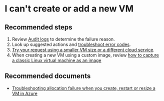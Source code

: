 <properties    
    pageTitle="I can't create or add a new VM"
    description="I can't create or add a new VM "
    service="microsoft.classiccompute"
    resource="virtualmachines"
    authors="ScottAzure"
    displayOrder="3"
    selfHelpType="resource"
    supportTopicIds=""
    resourceTags="windows, windowsSQL"
    productPesIds=""
    cloudEnvironments="public"
	articleId="da7ca1c7-0dff-462a-9402-becbcbc36e37"
	ownershipId="Compute_VirtualMachines"
/>

# I can't create or add a new VM

## **Recommended steps**

1. Review [Audit logs](data-blade:Microsoft_Azure_Insights.AzureDiagnosticsBladeWithParameter.subscriptionId.$subscriptionId) to determine the failure reason.<br>
2. Look up suggested actions and [troubleshoot error codes](https://azure.microsoft.com/documentation/articles/virtual-machines-allocation-failure/#error-string-lookup).<br>
3. [Try your request using a smaller VM size or a different cloud service](https://azure.microsoft.com/blog/vnet-to-vnet-connecting-virtual-networks-in-azure-across-different-regions).<br>
4. When creating a new VM using a custom image, review [how to capture a classic Linux virtual machine as an image](https://azure.microsoft.com/documentation/articles/virtual-machines-capture-image-windows-server)

## **Recommended documents**

* [Troubleshooting allocation failure when you create, restart or resize a VM in Azure](https://azure.microsoft.com/documentation/articles/virtual-machines-allocation-failure/)
